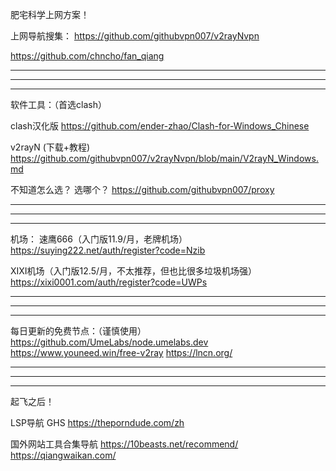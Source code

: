 



肥宅科学上网方案！

上网导航搜集：
https://github.com/githubvpn007/v2rayNvpn

https://github.com/chncho/fan_qiang

----------------------------
----------------------------
----------------------------

软件工具：（首选clash）

clash汉化版
https://github.com/ender-zhao/Clash-for-Windows_Chinese

v2rayN (下载+教程)
https://github.com/githubvpn007/v2rayNvpn/blob/main/V2rayN_Windows.md

不知道怎么选？ 选哪个？
https://github.com/githubvpn007/proxy

----------------------------
----------------------------
----------------------------


机场：
速鹰666（入门版11.9/月，老牌机场）
https://suying222.net/auth/register?code=Nzib

XIXI机场（入门版12.5/月，不太推荐，但也比很多垃圾机场强）
https://xixi0001.com/auth/register?code=UWPs

----------------------------
----------------------------
----------------------------

每日更新的免费节点：（谨慎使用）
https://github.com/UmeLabs/node.umelabs.dev
https://www.youneed.win/free-v2ray
https://lncn.org/

----------------------------
----------------------------
----------------------------

起飞之后！

LSP导航 GHS
https://theporndude.com/zh

国外网站工具合集导航
https://10beasts.net/recommend/
https://qiangwaikan.com/



